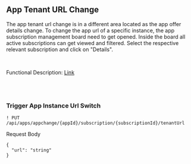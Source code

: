 ## App Tenant URL Change

The app tenant url change is in a different area located as the app offer details change.
To change the app url of a specific instance, the app subscription management board need to get opened.
Inside the board all active subscriptions can get viewed and filtered. Select the respective relevant subscription and click on "Details".

<br>

Functional Description: [Link](</docs/04.%20App(s)/06.%20App%20Change%20Process/03.%20Change%20App%20Tenant%20URL.md>)

<br>
<br>

### Trigger App Instance Url Switch

```
! PUT /api/apps/appchange/{appId}/subscription/{subscriptionId}/tenantUrl
```

Request Body

    {
      "url": "string"
    }

<br>
<br>
